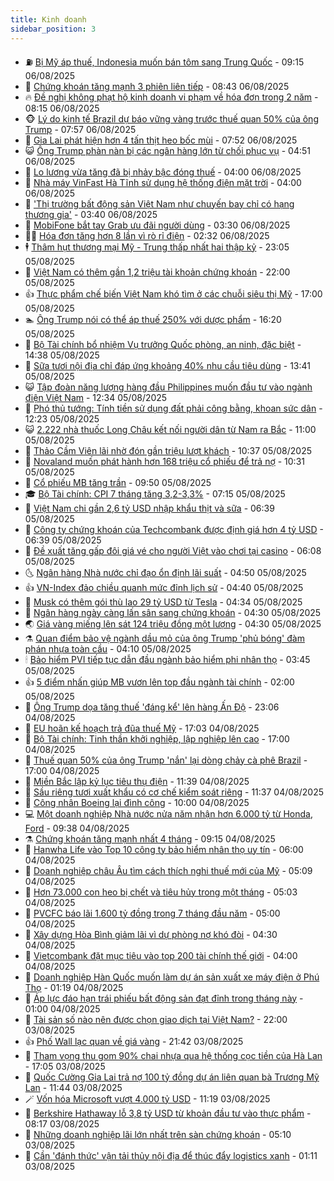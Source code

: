 ```yaml
---
title: Kinh doanh
sidebar_position: 3
---
```


<!-- vnexpress-kinh-doanh:START -->
- ⛽️ [Bị Mỹ áp thuế, Indonesia muốn bán tôm sang Trung Quốc](https://vnexpress.net/bi-my-ap-thue-indonesia-muon-ban-tom-sang-trung-quoc-4923434.html) - 09:15 06/08/2025
- 🐲 [Chứng khoán tăng mạnh 3 phiên liên tiếp](https://vnexpress.net/chung-khoan-tang-manh-3-phien-lien-tiep-4923489.html) - 08:43 06/08/2025
- 🔥 [Đề nghị không phạt hộ kinh doanh vi phạm về hóa đơn trong 2 năm](https://vnexpress.net/de-nghi-khong-phat-ho-kinh-doanh-vi-pham-ve-hoa-don-trong-2-nam-4923357.html) - 08:15 06/08/2025
- 🐵 [Lý do kinh tế Brazil dự báo vững vàng trước thuế quan 50% của ông Trump](https://vnexpress.net/ly-do-kinh-te-brazil-du-bao-vung-vang-truoc-thue-quan-50-cua-ong-trump-4923387.html) - 07:57 06/08/2025
- 🦅 [Gia Lai phát hiện hơn 4 tấn thịt heo bốc mùi](https://vnexpress.net/gia-lai-phat-hien-hon-4-tan-thit-heo-boc-mui-4923415.html) - 07:52 06/08/2025
- 😺 [Ông Trump phàn nàn bị các ngân hàng lớn từ chối phục vụ](https://vnexpress.net/ong-trump-phan-nan-bi-cac-ngan-hang-lon-tu-choi-phuc-vu-4923312.html) - 04:51 06/08/2025
- 🤩 [Lo lương vừa tăng đã bị nhảy bậc đóng thuế](https://vnexpress.net/lo-luong-vua-tang-da-bi-nhay-bac-dong-thue-4919775.html) - 04:00 06/08/2025
- 🌮 [Nhà máy VinFast Hà Tĩnh sử dụng hệ thống điện mặt trời](https://vnexpress.net/nha-may-vinfast-ha-tinh-su-dung-he-thong-dien-mat-troi-4923196.html) - 04:00 06/08/2025
- 🧰 [&#39;Thị trường bất động sản Việt Nam như chuyến bay chỉ có hạng thương gia&#39;](https://vnexpress.net/thi-truong-bat-dong-san-viet-nam-nhu-chuyen-bay-chi-co-hang-thuong-gia-4923258.html) - 03:40 06/08/2025
- 🤔 [MobiFone bắt tay Grab ưu đãi người dùng](https://vnexpress.net/mobifone-bat-tay-grab-uu-dai-nguoi-dung-4923204.html) - 03:30 06/08/2025
- 🧑‍💻 [Hóa đơn tăng hơn 8 lần vì rò rỉ điện](https://vnexpress.net/hoa-don-tang-hon-8-lan-vi-ro-ri-dien-4923081.html) - 02:32 06/08/2025
- 🕴 [Thâm hụt thương mại Mỹ - Trung thấp nhất hai thập kỷ](https://vnexpress.net/tham-hut-thuong-mai-my-trung-thap-nhat-hai-thap-ky-4923155.html) - 23:05 05/08/2025
- 🦩 [Việt Nam có thêm gần 1,2 triệu tài khoản chứng khoán](https://vnexpress.net/viet-nam-co-them-gan-1-2-trieu-tai-khoan-chung-khoan-4923073.html) - 22:00 05/08/2025
- 👍 [Thực phẩm chế biến Việt Nam khó tìm ở các chuỗi siêu thị Mỹ](https://vnexpress.net/thuc-pham-che-bien-viet-nam-kho-tim-o-cac-chuoi-sieu-thi-my-4923039.html) - 17:00 05/08/2025
- 🏊 [Ông Trump nói có thể áp thuế 250% với dược phẩm](https://vnexpress.net/ong-trump-noi-co-the-ap-thue-250-voi-duoc-pham-4923148.html) - 16:20 05/08/2025
- 🤡 [Bộ Tài chính bổ nhiệm Vụ trưởng Quốc phòng, an ninh, đặc biệt](https://vnexpress.net/bo-tai-chinh-bo-nhiem-vu-truong-quoc-phong-an-ninh-dac-biet-4923127.html) - 14:38 05/08/2025
- 👀 [Sữa tươi nội địa chỉ đáp ứng khoảng 40% nhu cầu tiêu dùng](https://vnexpress.net/sua-tuoi-noi-dia-chi-dap-ung-khoang-40-nhu-cau-tieu-dung-4923119.html) - 13:41 05/08/2025
- 😺 [Tập đoàn năng lượng hàng đầu Philippines muốn đầu tư vào ngành điện Việt Nam](https://vnexpress.net/tap-doan-nang-luong-hang-dau-philippines-muon-dau-tu-vao-nganh-dien-viet-nam-4923108.html) - 12:34 05/08/2025
- 🦣 [Phó thủ tướng: Tính tiền sử dụng đất phải công bằng, khoan sức dân](https://vnexpress.net/pho-thu-tuong-tinh-tien-su-dung-dat-phai-cong-bang-khoan-suc-dan-4923096.html) - 12:23 05/08/2025
- 😺 [2.222 nhà thuốc Long Châu kết nối người dân từ Nam ra Bắc](https://vnexpress.net/2-222-nha-thuoc-long-chau-ket-noi-nguoi-dan-tu-nam-ra-bac-4923087.html) - 11:00 05/08/2025
- 💼 [Thảo Cầm Viên lãi nhờ đón gần triệu lượt khách](https://vnexpress.net/thao-cam-vien-lai-nho-don-gan-trieu-luot-khach-4922947.html) - 10:37 05/08/2025
- 🤗 [Novaland muốn phát hành hơn 168 triệu cổ phiếu để trả nợ](https://vnexpress.net/novaland-muon-phat-hanh-hon-168-trieu-co-phieu-de-tra-no-nhom-ong-bui-thanh-nhon-4923000.html) - 10:31 05/08/2025
- 👀 [Cổ phiếu MB tăng trần](https://vnexpress.net/co-phieu-mb-tang-tran-4923054.html) - 09:50 05/08/2025
- 🎓 [Bộ Tài chính: CPI 7 tháng tăng 3,2-3,3%](https://vnexpress.net/bo-tai-chinh-cpi-7-thang-tang-3-2-3-3-4922913.html) - 07:15 05/08/2025
- 🗽 [Việt Nam chi gần 2,6 tỷ USD nhập khẩu thịt và sữa](https://vnexpress.net/viet-nam-chi-gan-2-6-ty-usd-nhap-khau-thit-va-sua-4922830.html) - 06:39 05/08/2025
- 🚀 [Công ty chứng khoán của Techcombank được định giá hơn 4 tỷ USD](https://vnexpress.net/cong-ty-chung-khoan-cua-techcombank-duoc-dinh-gia-hon-4-ty-usd-4922608.html) - 06:39 05/08/2025
- 🤗 [Đề xuất tăng gấp đôi giá vé cho người Việt vào chơi tại casino](https://vnexpress.net/de-xuat-tang-gap-doi-gia-ve-cho-nguoi-viet-vao-choi-tai-casino-4922889.html) - 06:08 05/08/2025
- 🌜 [Ngân hàng Nhà nước chỉ đạo ổn định lãi suất](https://vnexpress.net/ngan-hang-nha-nuoc-chi-dao-on-dinh-lai-suat-4922850.html) - 04:50 05/08/2025
- 👍 [VN-Index đảo chiều quanh mức đỉnh lịch sử](https://vnexpress.net/chung-khoan-tiep-tuc-lap-dinh-moi-4922866.html) - 04:40 05/08/2025
- 🤖 [Musk có thêm gói thù lao 29 tỷ USD từ Tesla](https://vnexpress.net/musk-co-them-goi-thu-lao-29-ty-usd-tu-tesla-4922867.html) - 04:34 05/08/2025
- 🫣 [Ngân hàng ngày càng lấn sân sang chứng khoán](https://vnexpress.net/ngan-hang-ngay-cang-lan-san-sang-chung-khoan-4920833.html) - 04:30 05/08/2025
- 🌏 [Giá vàng miếng lên sát 124 triệu đồng một lượng](https://vnexpress.net/gia-vang-moi-nhat-hom-nay-5-8-4922868.html) - 04:30 05/08/2025
- ⚗️ [Quan điểm bảo vệ ngành dầu mỏ của ông Trump &#39;phủ bóng&#39; đàm phán nhựa toàn cầu](https://vnexpress.net/quan-diem-bao-ve-nganh-dau-mo-cua-ong-trump-phu-bong-dam-phan-nhua-toan-cau-4922775.html) - 04:10 05/08/2025
- 🕯 [Bảo hiểm PVI tiếp tục dẫn đầu ngành bảo hiểm phi nhân thọ](https://vnexpress.net/bao-hiem-pvi-tiep-tuc-dan-dau-nganh-bao-hiem-phi-nhan-tho-4922721.html) - 03:45 05/08/2025
- 👍 [5 điểm nhấn giúp MB vươn lên top đầu ngành tài chính](https://vnexpress.net/5-diem-nhan-giup-mb-vuon-len-top-dau-nganh-tai-chinh-4922735.html) - 02:00 05/08/2025
- 🤠 [Ông Trump dọa tăng thuế &#39;đáng kể&#39; lên hàng Ấn Độ](https://vnexpress.net/ong-trump-doa-tang-thue-dang-ke-len-hang-an-do-4922680.html) - 23:06 04/08/2025
- 🌊 [EU hoãn kế hoạch trả đũa thuế Mỹ](https://vnexpress.net/eu-hoan-ke-hoach-tra-dua-thue-my-4922673.html) - 17:03 04/08/2025
- 🌈 [Bộ Tài chính: Tinh thần khởi nghiệp, lập nghiệp lên cao](https://vnexpress.net/bo-tai-chinh-tinh-than-khoi-nghiep-lap-nghiep-len-cao-4922670.html) - 17:00 04/08/2025
- 🥳 [Thuế quan 50% của ông Trump &#39;nắn&#39; lại dòng chảy cà phê Brazil](https://vnexpress.net/thue-quan-50-cua-ong-trump-nan-lai-dong-chay-ca-phe-brazil-4922549.html) - 17:00 04/08/2025
- 🐻 [Miền Bắc lập kỷ lục tiêu thụ điện](https://vnexpress.net/mien-bac-lap-ky-luc-tieu-thu-dien-4922627.html) - 11:39 04/08/2025
- 💫 [Sầu riêng tươi xuất khẩu có cơ chế kiểm soát riêng](https://vnexpress.net/sau-rieng-tuoi-xuat-khau-co-co-che-kiem-soat-rieng-4922561.html) - 11:37 04/08/2025
- 🤩 [Công nhân Boeing lại đình công](https://vnexpress.net/cong-nhan-boeing-lai-dinh-cong-4922488.html) - 10:00 04/08/2025
- 💻 [Một doanh nghiệp Nhà nước nửa năm nhận hơn 6.000 tỷ từ Honda, Ford](https://vnexpress.net/mot-doanh-nghiep-nha-nuoc-nua-nam-nhan-hon-6-000-ty-tu-honda-ford-4922517.html) - 09:38 04/08/2025
- ⚗️ [Chứng khoán tăng mạnh nhất 4 tháng](https://vnexpress.net/chung-khoan-tang-manh-nhat-4-thang-4922562.html) - 09:15 04/08/2025
- 🌈 [Hanwha Life vào Top 10 công ty bảo hiểm nhân thọ uy tín](https://vnexpress.net/hanwha-life-vao-top-10-cong-ty-bao-hiem-nhan-tho-uy-tin-4922470.html) - 06:00 04/08/2025
- 🌝 [Doanh nghiệp châu Âu tìm cách thích nghi thuế mới của Mỹ](https://vnexpress.net/doanh-nghiep-chau-au-tim-cach-thich-nghi-thue-moi-cua-my-4922452.html) - 05:09 04/08/2025
- 🥸 [Hơn 73.000 con heo bị chết và tiêu hủy trong một tháng](https://vnexpress.net/hon-73-000-con-heo-bi-chet-va-tieu-huy-trong-mot-thang-4922387.html) - 05:03 04/08/2025
- 🦆 [PVCFC báo lãi 1.600 tỷ đồng trong 7 tháng đầu năm](https://vnexpress.net/pvcfc-bao-lai-1-600-ty-dong-trong-7-thang-dau-nam-4922416.html) - 05:00 04/08/2025
- 🌋 [Xây dựng Hòa Bình giảm lãi vì dự phòng nợ khó đòi](https://vnexpress.net/xay-dung-hoa-binh-giam-lai-vi-du-phong-no-kho-doi-4922355.html) - 04:30 04/08/2025
- 🦍 [Vietcombank đặt mục tiêu vào top 200 tài chính thế giới](https://vnexpress.net/vietcombank-dat-muc-tieu-vao-top-200-tai-chinh-the-gioi-4922359.html) - 04:00 04/08/2025
- 🤔 [Doanh nghiệp Hàn Quốc muốn làm dự án sản xuất xe máy điện ở Phú Thọ](https://vnexpress.net/doanh-nghiep-han-quoc-muon-lam-du-an-san-xuat-xe-may-dien-o-phu-tho-4922277.html) - 01:19 04/08/2025
- 🧰 [Áp lực đáo hạn trái phiếu bất động sản đạt đỉnh trong tháng này](https://vnexpress.net/ap-luc-dao-han-trai-phieu-bat-dong-san-dat-dinh-trong-thang-nay-4922239.html) - 01:00 04/08/2025
- 🌝 [Tài sản số nào nên được chọn giao dịch tại Việt Nam?](https://vnexpress.net/tai-san-so-nao-nen-duoc-chon-giao-dich-tai-viet-nam-4922054.html) - 22:00 03/08/2025
- 👍 [Phố Wall lạc quan về giá vàng](https://vnexpress.net/pho-wall-lac-quan-ve-gia-vang-4922235.html) - 21:42 03/08/2025
- 🗽 [Tham vọng thu gom 90% chai nhựa qua hệ thống cọc tiền của Hà Lan](https://vnexpress.net/tham-vong-thu-gom-90-chai-nhua-qua-he-thong-coc-tien-cua-ha-lan-4921807.html) - 17:05 03/08/2025
- 🐎 [Quốc Cường Gia Lai trả nợ 100 tỷ đồng dự án liên quan bà Trương Mỹ Lan](https://vnexpress.net/quoc-cuong-gia-lai-tra-no-100-ty-dong-du-an-lien-quan-ba-truong-my-lan-4922199.html) - 11:44 03/08/2025
- 🪄 [Vốn hóa Microsoft vượt 4.000 tỷ USD](https://vnexpress.net/von-hoa-microsoft-vuot-4-000-ty-usd-4922204.html) - 11:19 03/08/2025
- 🎊 [Berkshire Hathaway lỗ 3,8 tỷ USD từ khoản đầu tư vào thực phẩm](https://vnexpress.net/berkshire-hathaway-lo-3-8-ty-usd-tu-khoan-dau-tu-vao-thuc-pham-4922148.html) - 08:17 03/08/2025
- 🗽 [Những doanh nghiệp lãi lớn nhất trên sàn chứng khoán](https://vnexpress.net/nhung-doanh-nghiep-lai-lon-nhat-tren-san-chung-khoan-4921744.html) - 05:10 03/08/2025
- 🦩 [Cần &#39;đánh thức&#39; vận tải thủy nội địa để thúc đẩy logistics xanh](https://vnexpress.net/can-danh-thuc-van-tai-thuy-noi-dia-de-thuc-day-logistics-xanh-4921966.html) - 01:11 03/08/2025<!-- vnexpress-kinh-doanh:END -->

